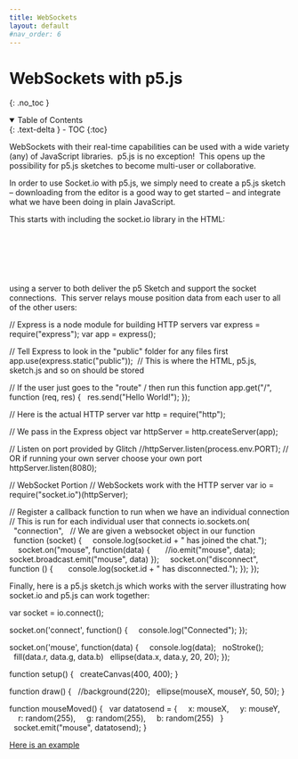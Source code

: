 ```yaml
---
title: WebSockets
layout: default
#nav_order: 6
---
```


# WebSockets with p5.js
{: .no_toc }

<details open markdown="block">
  <summary>
    Table of Contents
  </summary>
  {: .text-delta }
- TOC
{:toc}
</details>

WebSockets with their real-time capabilities can be used with a wide variety (any) of JavaScript libraries.  p5.js is no exception!  This opens up the possibility for p5.js sketches to become multi-user or collaborative.

In order to use Socket.io with p5.js, we simply need to create a p5.js sketch – downloading from the editor is a good way to get started – and integrate what we have been doing in plain JavaScript.

This starts with including the socket.io library in the HTML:

<!DOCTYPE html><html lang="en"><head>

**<script type="text/javascript" src="/socket.io/socket.io.js"></script>**
    <script src="p5.js"></script>    
<script src="p5.sound.min.js"></script>
    <link rel="stylesheet" type="text/css" href="style.css">
    <meta charset="utf-8">

  </head>
  <body>
    <script src="sketch.js"></script>
</body></html>

using a server to both deliver the p5 Sketch and support the socket connections.  This server relays mouse position data from each user to all of the other users:

// Express is a node module for building HTTP servers
var express = require("express");
var app = express();

// Tell Express to look in the "public" folder for any files first
app.use(express.static("public"));  // This is where the HTML, p5.js, sketch.js and so on should be stored

// If the user just goes to the "route" / then run this function
app.get("/", function (req, res) {
  res.send("Hello World!");
});

// Here is the actual HTTP server
var http = require("http");

// We pass in the Express object
var httpServer = http.createServer(app);

// Listen on port provided by Glitch
//httpServer.listen(process.env.PORT);
// OR if running your own server choose your own port
httpServer.listen(8080);

// WebSocket Portion
// WebSockets work with the HTTP server
var io = require("socket.io")(httpServer);

// Register a callback function to run when we have an individual connection
// This is run for each individual user that connects
io.sockets.on(
  "connection",
  // We are given a websocket object in our function
  function (socket) {
    console.log(socket.id + " has joined the chat.");
    socket.on("mouse", function(data) {
      //io.emit("mouse", data);
      socket.broadcast.emit("mouse", data)
});
    socket.on("disconnect", function () {
      console.log(socket.id + " has disconnected.");
});
});

Finally, here is a p5.js sketch.js which works with the server illustrating how socket.io and p5.js can work together:

var socket = io.connect();

socket.on('connect', function() {
    console.log("Connected");
});

socket.on('mouse', function(data) {  
  console.log(data);
  noStroke();
  fill(data.r, data.g, data.b)
  ellipse(data.x, data.y, 20, 20);
});

function setup() {
  createCanvas(400, 400);
}

function draw() {
  //background(220);
  ellipse(mouseX, mouseY, 50, 50);
}

function mouseMoved() {
  var datatosend = {
    x: mouseX,
    y: mouseY,
    r: random(255),
    g: random(255),
    b: random(255)
  }
  socket.emit("mouse", datatosend);
}

[Here is an example](https://glitch.com/edit/#!/p-5-socket-example)
